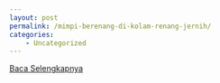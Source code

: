 ```yaml
---
layout: post
permalink: /mimpi-berenang-di-kolam-renang-jernih/
categories:
    - Uncategorized
---
```


[Baca Selengkapnya](/08)